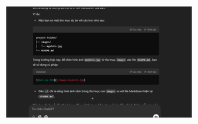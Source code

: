 
![Mô tả hình ảnh](https://github.com/haituan1703/Install_zabbix_draw_granfana_charts_from_zabbix_telegram_notifications/blob/main/docs/image/Screenshot%202025-01-20%20093335.png?raw=true)
